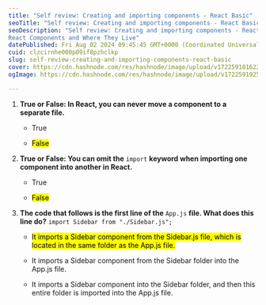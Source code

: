 ```yaml
---
title: "Self review: Creating and importing components - React Basic"
seoTitle: "Self review: Creating and importing components - React Basic"
seoDescription: "Self review: Creating and importing components - React Basic
React Components and Where They Live"
datePublished: Fri Aug 02 2024 09:45:45 GMT+0000 (Coordinated Universal Time)
cuid: clzcirnhe000p09if8pzhclkp
slug: self-review-creating-and-importing-components-react-basic
cover: https://cdn.hashnode.com/res/hashnode/image/upload/v1722591816229/f7381a0f-0ead-4612-bb15-570811810f5a.png
ogImage: https://cdn.hashnode.com/res/hashnode/image/upload/v1722591925984/1f431661-605e-4df1-ba95-9f15ac682691.png

---
```


1. **True or False: In React, you can never move a component to a separate file.**
    
    * True
        
    * <mark>False</mark>
        
2. **True or False: You can omit the** `import` **keyword when importing one component into another in React.**
    
    * True
        
    * <mark>False</mark>
        
3. **The code that follows is the first line of the** `App.js` **file. What does this line do?** `import Sidebar from "./Sidebar.js";`
    
    * <mark>It imports a Sidebar component from the Sidebar.js file, which is located in the same folder as the App.js file.</mark>
        
    * It imports a Sidebar component from the Sidebar folder into the App.js file.
        
    * It imports a Sidebar component into the Sidebar folder, and then this entire folder is imported into the App.js file.